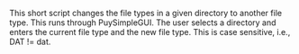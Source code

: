 This short script changes the file types in a given directory to another file type. This runs through PuySimpleGUI. The user selects a directory and enters the current file type and the new file type. This is case sensitive, i.e., DAT != dat.
